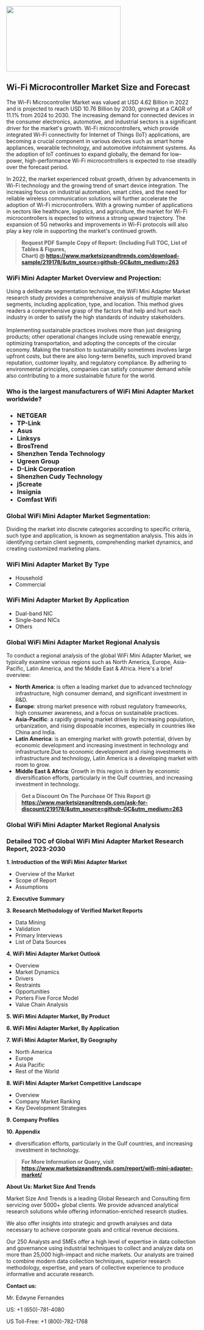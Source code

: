 <p><img class="alignnone size-medium wp-image-20088" src="https://ffe5etoiles.com/wp-content/uploads/2024/12/MST1-300x171.png" alt="" width="300" height="171" /></p><h2>Wi-Fi Microcontroller Market Size and Forecast</h2><p>The Wi-Fi Microcontroller Market was valued at USD 4.62 Billion in 2022 and is projected to reach USD 10.76 Billion by 2030, growing at a CAGR of 11.1% from 2024 to 2030. The increasing demand for connected devices in the consumer electronics, automotive, and industrial sectors is a significant driver for the market's growth. Wi-Fi microcontrollers, which provide integrated Wi-Fi connectivity for Internet of Things (IoT) applications, are becoming a crucial component in various devices such as smart home appliances, wearable technology, and automotive infotainment systems. As the adoption of IoT continues to expand globally, the demand for low-power, high-performance Wi-Fi microcontrollers is expected to rise steadily over the forecast period.</p><p>In 2022, the market experienced robust growth, driven by advancements in Wi-Fi technology and the growing trend of smart device integration. The increasing focus on industrial automation, smart cities, and the need for reliable wireless communication solutions will further accelerate the adoption of Wi-Fi microcontrollers. With a growing number of applications in sectors like healthcare, logistics, and agriculture, the market for Wi-Fi microcontrollers is expected to witness a strong upward trajectory. The expansion of 5G networks and improvements in Wi-Fi protocols will also play a key role in supporting the market's continued growth.</p></p><blockquote id="" class=""><strong>Request PDF Sample Copy of Report: (Including Full TOC, List of Tables &amp; Figures, Chart)&nbsp;@&nbsp;<strong><a href="https://www.marketsizeandtrends.com/download-sample/219178/&utm_source=github-GC&utm_medium=263" target="_blank">https://www.marketsizeandtrends.com/download-sample/219178/&utm_source=github-GC&utm_medium=263</a></strong></strong></blockquote><h3 id="" class="">WiFi Mini Adapter Market&nbsp;Overview and Projection:</h3><p id="" class="">Using a deliberate segmentation technique, the WiFi Mini Adapter Market research study provides a comprehensive analysis of multiple market segments, including application, type, and location. This method gives readers a comprehensive grasp of the factors that help and hurt each industry in order to satisfy the high standards of industry stakeholders. <br /> <br />Implementing sustainable practices involves more than just designing products; other operational changes include using renewable energy, optimizing transportation, and adopting the concepts of the circular economy. Making the transition to sustainability sometimes involves large upfront costs, but there are also long-term benefits, such improved brand reputation, customer loyalty, and regulatory compliance. By adhering to environmental principles, companies can satisfy consumer demand while also contributing to a more sustainable future for the world.</p><h3 id="" class="">Who is the largest manufacturers of&nbsp;WiFi Mini Adapter Market worldwide?</h3><h3 class=""><p><ul><li>NETGEAR </li><li> TP-Link </li><li> Asus </li><li> Linksys </li><li> BrosTrend </li><li> Shenzhen Tenda Technology </li><li> Ugreen Group </li><li> D-Link Corporation </li><li> Shenzhen Cudy Technology </li><li> j5create </li><li> Insignia </li><li> Comfast Wifi</li></ul></p></h3><h3 id="" class="">Global&nbsp;WiFi Mini Adapter Market Segmentation:</h3><p id="" class="">Dividing the market into discrete categories according to specific criteria, such type and application, is known as segmentation analysis. This aids in identifying certain client segments, comprehending market dynamics, and creating customized marketing plans.</p><h3 id="" class="">WiFi Mini Adapter Market&nbsp;By Type</h3><p><p><ul><li>Household</li><li> Commercial</p></li></ul></p></p><h3 id="" class="">WiFi Mini Adapter Market&nbsp;By Application</h3><p class=""><p><ul><li>Dual-band NIC</li><li> Single-band NICs</li><li> Others</li></ul></p></p><h3 id="" class="">Global WiFi Mini Adapter Market Regional Analysis</h3><p id="" class="">To conduct a regional analysis of the global WiFi Mini Adapter Market, we typically examine various regions such as North America, Europe, Asia-Pacific, Latin America, and the Middle East &amp; Africa. Here's a brief overview:</p><ul><li><strong>North America</strong>: is often a leading market due to advanced technology infrastructure, high consumer demand, and significant investment in R&amp;D.</li><li><strong>Europe</strong>: strong market presence with robust regulatory frameworks, high consumer awareness, and a focus on sustainable practices.</li><li><strong>Asia-Pacific</strong>: a rapidly growing market driven by increasing population, urbanization, and rising disposable incomes, especially in countries like China and India.</li><li><strong>Latin America</strong>: is an emerging market with growth potential, driven by economic development and increasing investment in technology and infrastructure.Due to economic development and rising investments in infrastructure and technology, Latin America is a developing market with room to grow.</li><li><strong>Middle East &amp; Africa</strong>: Growth in this region is driven by economic diversification efforts, particularly in the Gulf countries, and increasing investment in technology.</li></ul><blockquote id="" class=""><strong>Get a Discount On The Purchase Of This Report @ <strong><a href="https://www.marketsizeandtrends.com/ask-for-discount/219178/&utm_source=github-GC&utm_medium=263" target="_blank">https://www.marketsizeandtrends.com/ask-for-discount/219178/&utm_source=github-GC&utm_medium=263</a></strong></strong></blockquote><h3 id="" class="">Global WiFi Mini Adapter Market Regional Analysis</h3><h3 id="" class="">Detailed TOC of Global WiFi Mini Adapter Market Research Report, 2023-2030</h3><p id="" class=""><strong>1. Introduction of the WiFi Mini Adapter Market</strong></p><ul><li>Overview of the Market</li><li>Scope of Report</li><li>Assumptions</li></ul><p id="" class=""><strong>2. Executive Summary</strong></p><p id="" class=""><strong>3. Research Methodology of Verified Market Reports</strong></p><ul><li>Data Mining</li><li>Validation</li><li>Primary Interviews</li><li>List of Data Sources</li></ul><p id="" class=""><strong>4. WiFi Mini Adapter Market Outlook</strong></p><ul><li>Overview</li><li>Market Dynamics</li><li>Drivers</li><li>Restraints</li><li>Opportunities</li><li>Porters Five Force Model</li><li>Value Chain Analysis</li></ul><p id="" class=""><strong>5. WiFi Mini Adapter Market, By Product</strong></p><p id="" class=""><strong>6. WiFi Mini Adapter Market, By Application</strong></p><p id="" class=""><strong>7. WiFi Mini Adapter Market, By Geography</strong></p><ul><li>North America</li><li>Europe</li><li>Asia Pacific</li><li>Rest of the World</li></ul><p id="" class=""><strong>8. WiFi Mini Adapter Market Competitive Landscape</strong></p><ul><li>Overview</li><li>Company Market Ranking</li><li>Key Development Strategies</li></ul><p id="" class=""><strong>9. Company Profiles</strong></p><p id="" class=""><strong>10. Appendix</strong></p><ul><li>diversification efforts, particularly in the Gulf countries, and increasing investment in technology.</li></ul><blockquote id="" class=""><strong>For More Information or Query, visit <strong><strong><a href="https://www.marketsizeandtrends.com/report/wifi-mini-adapter-market/" target="_blank">https://www.marketsizeandtrends.com/report/wifi-mini-adapter-market/</a></strong></strong></strong></blockquote><p id="" class=""><strong>About Us: Market Size And Trends</strong></p><p id="" class="">Market Size And Trends is a leading Global Research and Consulting firm servicing over 5000+ global clients. We provide advanced analytical research solutions while offering information-enriched research studies.</p><p id="" class="">We also offer insights into strategic and growth analyses and data necessary to achieve corporate goals and critical revenue decisions.</p><p id="" class="">Our 250 Analysts and SMEs offer a high level of expertise in data collection and governance using industrial techniques to collect and analyze data on more than 25,000 high-impact and niche markets. Our analysts are trained to combine modern data collection techniques, superior research methodology, expertise, and years of collective experience to produce informative and accurate research.</p><p id="" class=""><strong>Contact us:</strong></p><p id="" class="">Mr. Edwyne Fernandes</p><p id="" class="">US: +1 (650)-781-4080</p><p id="" class="">US Toll-Free: +1 (800)-782-1768</p>
